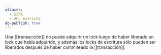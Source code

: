 ```yaml
---
aliases:
  - S2PL
  - 2PL estricto
dg-publish: true
---
```

Una [[transacción]] no puede adquirir un lock luego de haber liberado un lock que había adquirido, y además los locks de escritura sólo pueden ser liberados después de haber commiteado la [[transacción]].